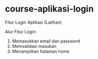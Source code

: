 # course-aplikasi-login
Fitur Login Aplikasi (Latihan)

Alur Fitur Login:
1. Memasukkan email dan password
2. Memvalidasi masukan
3. Menampilkan halaman home
